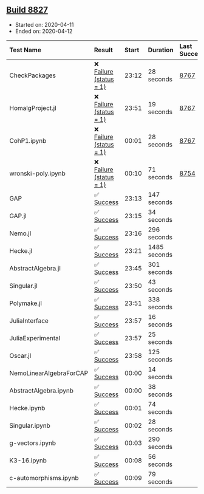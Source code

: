 ## [Build 8827](https://oscarci.mathematik.uni-kl.de/job/oscar/8827/)

* Started on: 2020-04-11
* Ended on: 2020-04-12

| Test Name    | Result | Start | Duration | Last Success | First Failure |
|:-------------|:-------|:------|:---------|:-------------|:--------------|
| CheckPackages | ❌ [Failure (status = 1)](https://oscarci.mathematik.uni-kl.de/job/oscar/8827/artifact/logs/build-8827/CheckPackages.log) | 23:12 | 28 seconds | [8767](https://oscarci.mathematik.uni-kl.de/job/oscar/8767/) | [8768](https://oscarci.mathematik.uni-kl.de/job/oscar/8768/) |
| HomalgProject.jl | ❌ [Failure (status = 1)](https://oscarci.mathematik.uni-kl.de/job/oscar/8827/artifact/logs/build-8827/HomalgProject.jl.log) | 23:51 | 19 seconds | [8767](https://oscarci.mathematik.uni-kl.de/job/oscar/8767/) | [8768](https://oscarci.mathematik.uni-kl.de/job/oscar/8768/) |
| CohP1.ipynb | ❌ [Failure (status = 1)](https://oscarci.mathematik.uni-kl.de/job/oscar/8827/artifact/logs/build-8827/CohP1.ipynb.log) | 00:01 | 28 seconds | [8767](https://oscarci.mathematik.uni-kl.de/job/oscar/8767/) | [8768](https://oscarci.mathematik.uni-kl.de/job/oscar/8768/) |
| wronski-poly.ipynb | ❌ [Failure (status = 1)](https://oscarci.mathematik.uni-kl.de/job/oscar/8827/artifact/logs/build-8827/wronski-poly.ipynb.log) | 00:10 | 71 seconds | [8754](https://oscarci.mathematik.uni-kl.de/job/oscar/8754/) | [8755](https://oscarci.mathematik.uni-kl.de/job/oscar/8755/) |
| GAP | ✅ [Success](https://oscarci.mathematik.uni-kl.de/job/oscar/8827/artifact/logs/build-8827/GAP.log) | 23:13 | 147 seconds |  |  |
| GAP.jl | ✅ [Success](https://oscarci.mathematik.uni-kl.de/job/oscar/8827/artifact/logs/build-8827/GAP.jl.log) | 23:15 | 34 seconds |  |  |
| Nemo.jl | ✅ [Success](https://oscarci.mathematik.uni-kl.de/job/oscar/8827/artifact/logs/build-8827/Nemo.jl.log) | 23:16 | 296 seconds |  |  |
| Hecke.jl | ✅ [Success](https://oscarci.mathematik.uni-kl.de/job/oscar/8827/artifact/logs/build-8827/Hecke.jl.log) | 23:21 | 1485 seconds |  |  |
| AbstractAlgebra.jl | ✅ [Success](https://oscarci.mathematik.uni-kl.de/job/oscar/8827/artifact/logs/build-8827/AbstractAlgebra.jl.log) | 23:45 | 301 seconds |  |  |
| Singular.jl | ✅ [Success](https://oscarci.mathematik.uni-kl.de/job/oscar/8827/artifact/logs/build-8827/Singular.jl.log) | 23:50 | 43 seconds |  |  |
| Polymake.jl | ✅ [Success](https://oscarci.mathematik.uni-kl.de/job/oscar/8827/artifact/logs/build-8827/Polymake.jl.log) | 23:51 | 338 seconds |  |  |
| JuliaInterface | ✅ [Success](https://oscarci.mathematik.uni-kl.de/job/oscar/8827/artifact/logs/build-8827/JuliaInterface.log) | 23:57 | 16 seconds |  |  |
| JuliaExperimental | ✅ [Success](https://oscarci.mathematik.uni-kl.de/job/oscar/8827/artifact/logs/build-8827/JuliaExperimental.log) | 23:57 | 25 seconds |  |  |
| Oscar.jl | ✅ [Success](https://oscarci.mathematik.uni-kl.de/job/oscar/8827/artifact/logs/build-8827/Oscar.jl.log) | 23:58 | 125 seconds |  |  |
| NemoLinearAlgebraForCAP | ✅ [Success](https://oscarci.mathematik.uni-kl.de/job/oscar/8827/artifact/logs/build-8827/NemoLinearAlgebraForCAP.log) | 00:00 | 14 seconds |  |  |
| AbstractAlgebra.ipynb | ✅ [Success](https://oscarci.mathematik.uni-kl.de/job/oscar/8827/artifact/logs/build-8827/AbstractAlgebra.ipynb.log) | 00:00 | 38 seconds |  |  |
| Hecke.ipynb | ✅ [Success](https://oscarci.mathematik.uni-kl.de/job/oscar/8827/artifact/logs/build-8827/Hecke.ipynb.log) | 00:01 | 74 seconds |  |  |
| Singular.ipynb | ✅ [Success](https://oscarci.mathematik.uni-kl.de/job/oscar/8827/artifact/logs/build-8827/Singular.ipynb.log) | 00:02 | 28 seconds |  |  |
| g-vectors.ipynb | ✅ [Success](https://oscarci.mathematik.uni-kl.de/job/oscar/8827/artifact/logs/build-8827/g-vectors.ipynb.log) | 00:03 | 290 seconds |  |  |
| K3-16.ipynb | ✅ [Success](https://oscarci.mathematik.uni-kl.de/job/oscar/8827/artifact/logs/build-8827/K3-16.ipynb.log) | 00:08 | 56 seconds |  |  |
| c-automorphisms.ipynb | ✅ [Success](https://oscarci.mathematik.uni-kl.de/job/oscar/8827/artifact/logs/build-8827/c-automorphisms.ipynb.log) | 00:09 | 79 seconds |  |  |
